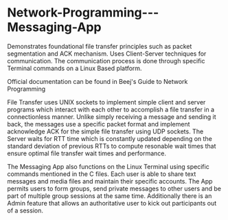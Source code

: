 # Network-Programming---Messaging-App
Demonstrates foundational file transfer principles such as packet segmentation and ACK mechanism.
Uses Client-Server techniques for communication. The communication process is done through specific Terminal commands on a Linux Based platform.

Official documentation can be found in Beej's Guide to Network Programming

File Transfer uses UNIX sockets to implement simple client and server
programs which interact with each other to accomplish a file transfer in a connectionless manner. Unlike simply receiving a message and sending it back, the messages use a specific packet format and implement acknowledge ACK for the simple file transfer using UDP sockets. The Server waits for RTT time which is constantly updated depending on the standard deviation of previous RTTs to compute resonable wait times that ensure optimal file transfer wait times and performance.

The Messaging App also functions on the Linux Terminal using specific commands mentioned in the C files. Each user is able to share text messages and media files and maintain their specific accounts. The App permits users to form groups, send private messages to other users and be part of multiple group sessions at the same time. Additionally there is an Admin feature that allows an authoritative user to kick out participants out of a session. 

